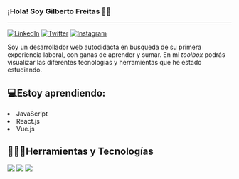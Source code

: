 ### ¡Hola! Soy Gilberto Freitas 👋🏻
---
<a title="LinkedIn Account" href="https://www.linkedin.com/in/gilberto-luis-jos%C3%A9-freitas-bernaez-780636141/"><img src="https://img.shields.io/badge/LinkedIn-0077B5?style=for-the-badge&logo=linkedin&logoColor=white" alt="LinkedIn"></a> <a title="Twitter Account" href="https://twitter.com/freitasgilb"><img src="https://img.shields.io/badge/Twitter-1DA1F2?style=for-the-badge&logo=twitter&logoColor=white" alt="Twitter"></a> <a title="Instagram Account" href="https://www.instagram.com/freitasgilb/"><img src="https://img.shields.io/badge/Instagram-E4405F?style=for-the-badge&logo=instagram&logoColor=white" alt="Instagram"></a>

Soy un desarrollador web autodidacta en busqueda de su primera experiencia laboral, con ganas de aprender y sumar. En mi *toolbox* podrás visualizar las diferentes tecnologías y herramientas que he estado estudiando.

💻Estoy aprendiendo:
---
<li>JavaScript</li>
<li>React.js</li>
<li>Vue.js</li>

👨🏻‍💻Herramientas y Tecnologías 
---

<img src="https://img.shields.io/badge/HTML5-E34F26?style=for-the-badge&logo=html5&logoColor=white"> <img src="https://img.shields.io/badge/CSS3-1572B6?style=for-the-badge&logo=css3&logoColor=white"> <img src="https://img.shields.io/badge/JavaScript-323330?style=for-the-badge&logo=javascript&logoColor=F7DF1E"> 



<!--
**FreitasGilberto/FreitasGilberto** is a ✨ _special_ ✨ repository because its `README.md` (this file) appears on your GitHub profile.

Here are some ideas to get you started:

- 🔭 I’m currently working on ...
- 🌱 I’m currently learning ...
- 👯 I’m looking to collaborate on ...
- 🤔 I’m looking for help with ...
- 💬 Ask me about ...
- 📫 How to reach me: ...
- 😄 Pronouns: ...
- ⚡ Fun fact: ...
-->
